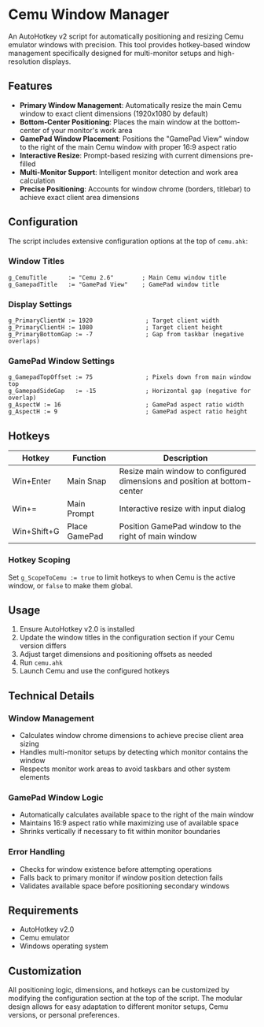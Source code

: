 # Cemu Window Manager

An AutoHotkey v2 script for automatically positioning and resizing Cemu emulator windows with precision. This tool provides hotkey-based window management specifically designed for multi-monitor setups and high-resolution displays.

## Features

- **Primary Window Management**: Automatically resize the main Cemu window to exact client dimensions (1920x1080 by default)
- **Bottom-Center Positioning**: Places the main window at the bottom-center of your monitor's work area
- **GamePad Window Placement**: Positions the "GamePad View" window to the right of the main Cemu window with proper 16:9 aspect ratio
- **Interactive Resize**: Prompt-based resizing with current dimensions pre-filled
- **Multi-Monitor Support**: Intelligent monitor detection and work area calculation
- **Precise Positioning**: Accounts for window chrome (borders, titlebar) to achieve exact client area dimensions

## Configuration

The script includes extensive configuration options at the top of `cemu.ahk`:

### Window Titles
```autohotkey
g_CemuTitle      := "Cemu 2.6"        ; Main Cemu window title
g_GamepadTitle   := "GamePad View"    ; GamePad window title
```

### Display Settings
```autohotkey
g_PrimaryClientW := 1920               ; Target client width
g_PrimaryClientH := 1080               ; Target client height
g_PrimaryBottomGap := -7               ; Gap from taskbar (negative overlaps)
```

### GamePad Window Settings
```autohotkey
g_GamepadTopOffset := 75               ; Pixels down from main window top
g_GamepadSideGap   := -15              ; Horizontal gap (negative for overlap)
g_AspectW := 16                        ; GamePad aspect ratio width
g_AspectH := 9                         ; GamePad aspect ratio height
```

## Hotkeys

| Hotkey | Function | Description |
|--------|----------|-------------|
| Win+Enter | Main Snap | Resize main window to configured dimensions and position at bottom-center |
| Win+= | Main Prompt | Interactive resize with input dialog |
| Win+Shift+G | Place GamePad | Position GamePad window to the right of main window |

### Hotkey Scoping
Set `g_ScopeToCemu := true` to limit hotkeys to when Cemu is the active window, or `false` to make them global.

## Usage

1. Ensure AutoHotkey v2.0 is installed
2. Update the window titles in the configuration section if your Cemu version differs
3. Adjust target dimensions and positioning offsets as needed
4. Run `cemu.ahk`
5. Launch Cemu and use the configured hotkeys

## Technical Details

### Window Management
- Calculates window chrome dimensions to achieve precise client area sizing
- Handles multi-monitor setups by detecting which monitor contains the window
- Respects monitor work areas to avoid taskbars and other system elements

### GamePad Window Logic
- Automatically calculates available space to the right of the main window
- Maintains 16:9 aspect ratio while maximizing use of available space
- Shrinks vertically if necessary to fit within monitor boundaries

### Error Handling
- Checks for window existence before attempting operations
- Falls back to primary monitor if window position detection fails
- Validates available space before positioning secondary windows

## Requirements

- AutoHotkey v2.0
- Cemu emulator
- Windows operating system

## Customization

All positioning logic, dimensions, and hotkeys can be customized by modifying the configuration section at the top of the script. The modular design allows for easy adaptation to different monitor setups, Cemu versions, or personal preferences.
